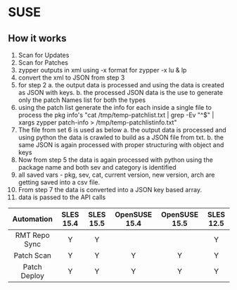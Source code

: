 # SUSE
## How it works
1. Scan for Updates
2. Scan for Patches
3. zypper outputs in xml using -x format for zypper -x lu & lp
4. convert the xml to JSON from step 3
5. for step 2 
    a. the output data is processed and using the data is created as JSON with keys.
    b. the processed JSON data is the use to generate only the patch Names list for both the types
6. using the patch list generate the info for each inside a single file to process the pkg info's
    "cat /tmp/temp-patchlist.txt | grep -Ev "^$" | xargs zypper patch-info > /tmp/temp-patchlistinfo.txt"
7. The file from set 6 is used as below
    a. the output data is processed and using python the data is crawled to build as a JSON file from txt.
    b. the same JSON is again processed with proper structuring with object and keys
8. Now from step 5 the data is again processed with python using the package name and both sev and category is identified
9. all saved vars - pkg, sev, cat, current version, new version, arch are getting saved into a csv file.
10. From step 7 the data is converted into a JSON key based array.
11. data is passed to the API calls



| Automation        | SLES 15.4   | SLES 15.5   | OpenSUSE 15.4   | OpenSUSE 15.5  | SLES 12.5  |
|:---:|:---:|:---:|:---:|:---:|:---:|
| RMT Repo Sync     | Y  | Y  |    |   |   Y  |
| Patch Scan        | Y  | Y  | Y  | Y  |  Y   |
| Patch Deploy      | Y  | Y  | Y  | Y  |  Y   |
